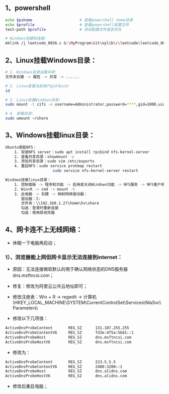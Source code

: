 ## 1、powershell

```bash
echo $pshome                     # 查看powershell home目录
echo $profile                    # 查看powershell配置文件
test-path $profile               # 测试配置文件是否存在

# Windows创建软连接:
mklink /j leetcode_0026.c G:\MyProgram\Git\mylib\c\leetcode\leetcode_0026.c
```

## 2、Linux挂载Windows目录：

```bash
# 1. Windows目录设置共享:
文件夹右键 -> 属性 -> 共享 -> ......

# 2. Linux查看当前用户gid与uid:
id

# 3. Linux挂载Windows目录:
sudo mount -t cifs -o username=Administrator,password=****,gid=1000,uid=1000 //192.168.1.26/share ~/share

# 4. 卸载目录:
sudo umount ~/share
```

## 3、Windows挂载linux目录：

```bash
Ubuntu使能NFS：
	1. 安装NFS server：sudo apt install rpcbind nfs-kernel-server
	2. 查看共享目录：showmount -e
	3. 添加共享目录：sudo vim /etc/exports
	4. 重启NFS：sudo service protmap restart
	                 sudo service nfs-kernel-server restart

Windows挂载linux目录：
	1. 控制面板 -> 程序和功能 -> 启用或关闭Windows功能 -> NFS服务 -> NFS客户端/管理工具 -> 确认
	2. Win+R -> cmd -> mount -h
	3. 此电脑 -> 右键 -> 映射网络驱动器：
	   驱动器：I:
	   文件夹：\\192.168.1.27\home\hx\share
	   勾选：登录时重新连接
	   勾选：使用其他凭据
```

## 4、网卡连不上无线网络：

- 休眠一下电脑再启动；

### 1）、浏览器能上网但网卡显示无法连接到internet：

- 原因：无法连接微软默认的用于确认网络状态的DNS服务器 dns.msftncsi.com；

- 修复：修改为阿里云公共云地址即可；

- 修改注册表：Win + R -> regedit -> 计算机\HKEY_LOCAL_MACHINE\SYSTEM\CurrentControlSet\Services\NlaSvc\Parameters\

- 修改以下几项值：

```bash
ActiveDnsProbeContent		REG_SZ		131.107.255.255
ActiveDnsProbeContentV6		REG_SZ		fd3e:4f5a:5b81::1
ActiveDnsProbeHost			REG_SZ		dns.msftncsi.com
ActiveDnsProbeHostV6		REG_SZ		dns.msftncsi.com
```

- 修改为：

```bash
ActiveDnsProbeContent		REG_SZ		223.5.5.5
ActiveDnsProbeContentV6		REG_SZ		2400:3200::1
ActiveDnsProbeHost			REG_SZ		dns.alidns.com
ActiveDnsProbeHostV6		REG_SZ		dns.alidns.com
```

- 修改后重启电脑；